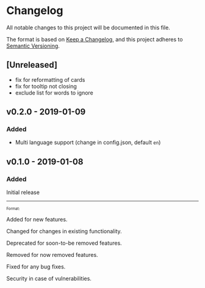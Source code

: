# Changelog
All notable changes to this project will be documented in this file.

The format is based on [Keep a Changelog](https://keepachangelog.com/en/1.0.0/),
and this project adheres to [Semantic Versioning](https://semver.org/spec/v2.0.0.html).

## [Unreleased]

- fix for reformatting of cards
- fix for tooltip not closing
- exclude list for words to ignore

## v0.2.0 - 2019-01-09

### Added

- Multi language support (change in config.json, default `en`)

## v0.1.0 - 2019-01-08

### Added

Initial release


-----

<sub><sup>
Format:

Added for new features.

Changed for changes in existing functionality.

Deprecated for soon-to-be removed features.

Removed for now removed features.

Fixed for any bug fixes.

Security in case of vulnerabilities.

</sub></sup>

